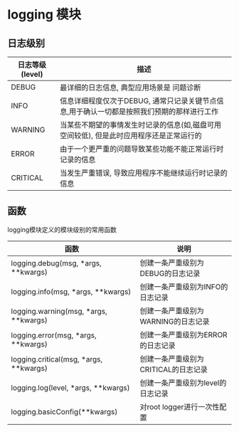 <!--
 * @Description: 
 * @Version: 1.0
 * @Author: dmjcb
 * @Email:  
 * @Date: 2022-08-31 21:07:07
 * @LastEditors: dmjcb
 * @LastEditTime: 2023-04-15 11:00:33
-->

# logging 模块

## 日志级别

| 日志等级(level) | 描述                                                                                       |
| --------------- | ------------------------------------------------------------------------------------------ |
| DEBUG           | 最详细的日志信息, 典型应用场景是 问题诊断                                                  |
| INFO            | 信息详细程度仅次于DEBUG, 通常只记录关键节点信息,用于确认一切都是按照我们预期的那样进行工作 |
| WARNING         | 当某些不期望的事情发生时记录的信息(如,磁盘可用空间较低), 但是此时应用程序还是正常运行的    |
| ERROR           | 由于一个更严重的问题导致某些功能不能正常运行时记录的信息                                   |
| CRITICAL        | 当发生严重错误, 导致应用程序不能继续运行时记录的信息                                       |

## 函数

logging模块定义的模块级别的常用函数

| 函数                                   | 说明                                 |
| -------------------------------------- | ------------------------------------ |
| logging.debug(msg, *args, **kwargs)    | 创建一条严重级别为DEBUG的日志记录    |
| logging.info(msg, *args, **kwargs)     | 创建一条严重级别为INFO的日志记录     |
| logging.warning(msg, *args, **kwargs)  | 创建一条严重级别为WARNING的日志记录  |
| logging.error(msg, *args, **kwargs)    | 创建一条严重级别为ERROR的日志记录    |
| logging.critical(msg, *args, **kwargs) | 创建一条严重级别为CRITICAL的日志记录 |
| logging.log(level, *args, **kwargs)    | 创建一条严重级别为level的日志记录    |
| logging.basicConfig(**kwargs)          | 对root logger进行一次性配置          |